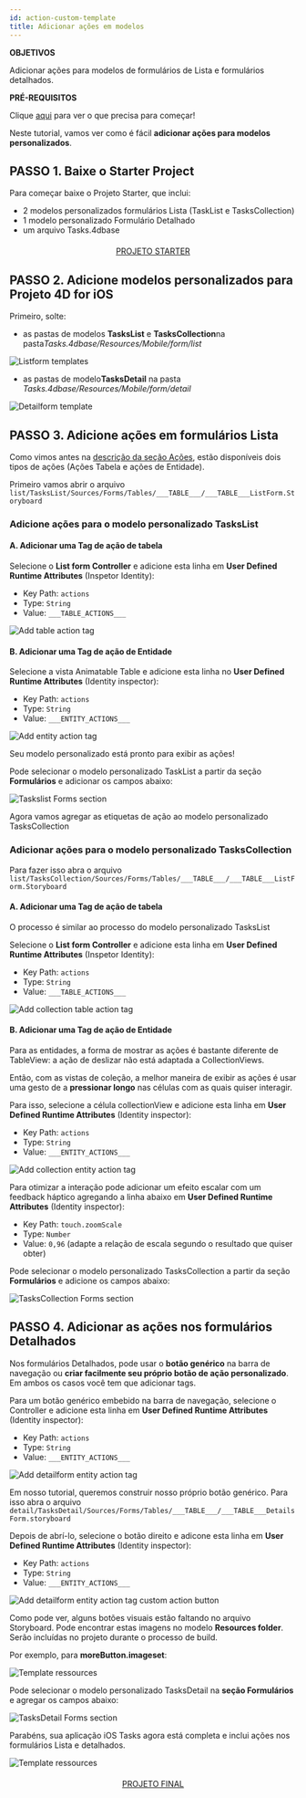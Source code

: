 ```yaml
---
id: action-custom-template
title: Adicionar ações em modelos
---
```


<div class = "objectives"> 

**OBJETIVOS**

Adicionar ações para modelos de formulários de Lista e formulários detalhados.</div> <div class = "prerequisites"> 

**PRÉ-REQUISITOS**

Clique [aqui](prerequisites.html) para ver o que precisa para começar!</div> 

Neste tutorial, vamos ver como é fácil **adicionar ações para modelos personalizados**.

## PASSO 1. Baixe o Starter Project

Para começar baixe o Projeto Starter, que inclui:

* 2 modelos personalizados formulários Lista (TaskList e TasksCollection)
* 1 modelo personalizado Formulário Detalhado
* um arquivo Tasks.4dbase

<div style="text-align: center; margin-top: 20px; margin-bottom: 20px">
  <p>
    

<a class="button"
href="https://github.com/4d-for-ios/tutorial-AddingActionToTemplates/archive/1dc5aecfbea62a9999d571cb1a956f1ef6983111.zip">PROJETO STARTER</a>

  </p>
</div>

## PASSO 2. Adicione modelos personalizados para Projeto 4D for iOS

Primeiro, solte:

* as pastas de modelos **TasksList** e **TasksCollection**na pasta*Tasks.4dbase/Resources/Mobile/form/list* 

![Listform templates](assets/en/actions/Listform-templates.png)

* as pastas de modelo**TasksDetail** na pasta *Tasks.4dbase/Resources/Mobile/form/detail*

![Detailform template](assets/en/actions/Detailform-template.png)

## PASSO 3. Adicione ações em formulários Lista

Como vimos antes na [descrição da seção Ações](actions.html), estão disponíveis dois tipos de ações (Ações Tabela e ações de Entidade).

Primeiro vamos abrir o arquivo ```list/TasksList/Sources/Forms/Tables/___TABLE___/___TABLE___ListForm.Storyboard``` 

### Adicione ações para o modelo personalizado TasksList

#### A. Adicionar uma Tag de ação de tabela

Selecione o **List form Controller** e adicione esta linha em **User Defined Runtime Attributes** (Inspetor Identity):

* Key Path: ```actions```
* Type: ```String```
* Value: ```___TABLE_ACTIONS___```

![Add table action tag](assets/en/actions/Add-table-tag-taskslist.png)

#### B. Adicionar uma Tag de ação de Entidade

Selecione a vista Animatable Table e adicione esta linha no **User Defined Runtime Attributes** (Identity inspector):

* Key Path: ```actions```
* Type: ```String```
* Value: ```___ENTITY_ACTIONS___```

![Add entity action tag](assets/en/actions/Add-entity-tag-taskslist.png)

Seu modelo personalizado está pronto para exibir as ações!

Pode selecionar o modelo personalizado TaskList a partir da seção **Formulários** e adicionar os campos abaixo:

![Taskslist Forms section](assets/en/actions/listform-taskslist-forms-section.png)

Agora vamos agregar as etiquetas de ação ao modelo personalizado TasksCollection

### Adicionar ações para o modelo personalizado TasksCollection

Para fazer isso abra o arquivo ```list/TasksCollection/Sources/Forms/Tables/___TABLE___/___TABLE___ListForm.Storyboard``` 

#### A. Adicionar uma Tag de ação de tabela

O processo é similar ao processo do modelo personalizado TasksList

Selecione o **List form Controller** e adicione esta linha em **User Defined Runtime Attributes** (Inspetor Identity):

* Key Path: ```actions```
* Type: ```String```
* Value: ```___TABLE_ACTIONS___```

![Add collection table action tag](assets/en/actions/Add-collection-table-tag-taskslist.png)

#### B. Adicionar uma Tag de ação de Entidade

Para as entidades, a forma de mostrar as ações é bastante diferente de TableView: a ação de deslizar não está adaptada a CollectionViews.

Então, com as vistas de coleção, a melhor maneira de exibir as ações é usar uma gesto de a **pressionar longo** nas células com as quais quiser interagir.

Para isso, selecione a célula collectionView e adicione esta linha em **User Defined Runtime Attributes** (Identity inspector):

* Key Path: ```actions```
* Type: ```String```
* Value: ```___ENTITY_ACTIONS___```

![Add collection entity action tag](assets/en/actions/Add-collection-entity-tag-taskslist.png)

Para otimizar a interação pode adicionar um efeito escalar com um feedback háptico agregando a linha abaixo em **User Defined Runtime Attributes** (Identity inspector):

* Key Path: ```touch.zoomScale```
* Type: ```Number```
* Value: ```0,96``` (adapte a relação de escala segundo o resultado que quiser obter)

Pode selecionar o modelo personalizado TasksCollection a partir da seção **Formulários** e adicione os campos abaixo:

![TasksCollection Forms section](assets/en/actions/listform-taskscollection-forms-section.png)

## PASSO 4. Adicionar as ações nos formulários Detalhados

Nos formulários Detalhados, pode usar o **botão genérico** na barra de navegação ou **criar facilmente seu próprio botão de ação personalizado**. Em ambos os casos você tem que adicionar tags.

Para um botão genérico embebido na barra de navegação, selecione o Controller e adicione esta linha em **User Defined Runtime Attributes** (Identity inspector):

* Key Path: ```actions```
* Type: ```String```
* Value: ```___ENTITY_ACTIONS___```

![Add detailform entity action tag](assets/en/actions/Detail-form-action-navigationBar.png)

Em nosso tutorial, queremos construir nosso próprio botão genérico. Para isso abra o arquivo ```detail/TasksDetail/Sources/Forms/Tables/___TABLE___/___TABLE___DetailsForm.storyboard``` 

Depois de abrí-lo, selecione o botão direito e adicone esta linha em **User Defined Runtime Attributes** (Identity inspector):

* Key Path: ```actions```
* Type: ```String```
* Value: ```___ENTITY_ACTIONS___```

![Add detailform entity action tag custom action button](assets/en/actions/Detail-form-action-custom-action-Button.png)

Como pode ver, alguns botões visuais estão faltando no arquivo Storyboard. Pode encontrar estas imagens no modelo **Resources folder**. Serão incluídas no projeto durante o processo de build.

Por exemplo, para **moreButton.imageset**:

![Template ressources](assets/en/actions/Template-Ressources.png)

Pode selecionar o modelo personalizado TasksDetail na **seção Formulários** e agregar os campos abaixo:

![TasksDetail Forms section](assets/en/actions/detailform-forms-section.png)

Parabéns, sua aplicação iOS Tasks agora está completa e inclui ações nos formulários Lista e detalhados.

![Template ressources](assets/en/actions/ListForm-entity-action-tableview.png)

<div style="text-align: center; margin-top: 20px; margin-bottom: 20px">
  <p>
    

<a class="button"
href="https://github.com/4d-for-ios/tutorial-AddingActionToTemplates/releases/latest/download/tutorial-AddingActionToTemplates.zip">PROJETO FINAL</a>

  </p>
</div>